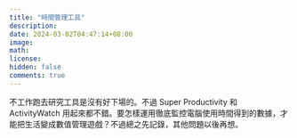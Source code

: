 ```yaml
---
title: "時間管理工具"
description: 
date: 2024-03-02T04:47:14+08:00
image: 
math: 
license: 
hidden: false
comments: true
---
```

不工作跑去研究工具是沒有好下場的。不過 Super Productivity 和 ActivityWatch 用起來都不錯。要怎樣運用徹底監控電腦使用時間得到的數據，才能把生活變成數值管理遊戲？不過總之先記錄，其他問題以後再想。
